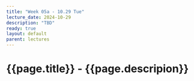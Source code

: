 ```yaml
---
title: "Week 05a - 10.29 Tue"
lecture_date: 2024-10-29
description: "TBD"
ready: true
layout: default
parent: lectures
---
```


# {{page.title}} - {{page.descripion}}